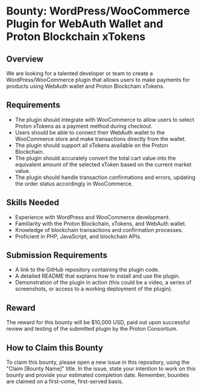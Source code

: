 # Bounty: WordPress/WooCommerce Plugin for WebAuth Wallet and Proton Blockchain xTokens

## Overview

We are looking for a talented developer or team to create a WordPress/WooCommerce plugin that allows users to make payments for products using WebAuth wallet and Proton Blockchain xTokens.

## Requirements

- The plugin should integrate with WooCommerce to allow users to select Proton xTokens as a payment method during checkout.
- Users should be able to connect their WebAuth wallet to the WooCommerce store and make transactions directly from the wallet.
- The plugin should support all xTokens available on the Proton Blockchain.
- The plugin should accurately convert the total cart value into the equivalent amount of the selected xToken based on the current market value.
- The plugin should handle transaction confirmations and errors, updating the order status accordingly in WooCommerce.

## Skills Needed

- Experience with WordPress and WooCommerce development.
- Familiarity with the Proton Blockchain, xTokens, and WebAuth wallet.
- Knowledge of blockchain transactions and confirmation processes.
- Proficient in PHP, JavaScript, and blockchain APIs.

## Submission Requirements

- A link to the GitHub repository containing the plugin code.
- A detailed README that explains how to install and use the plugin.
- Demonstration of the plugin in action (this could be a video, a series of screenshots, or access to a working deployment of the plugin).

## Reward

The reward for this bounty will be $10,000 USD, paid out upon successful review and testing of the submitted plugin by the Proton Consortium.

## How to Claim this Bounty

To claim this bounty, please open a new issue in this repository, using the "Claim [Bounty Name]" title. In the issue, state your intention to work on this bounty and provide your estimated completion date. Remember, bounties are claimed on a first-come, first-served basis.
